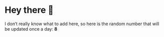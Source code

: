 # Hey there 👋

I don’t really know what to add here, so here is the random number that will be updated once a day: **8**
